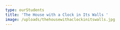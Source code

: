 ```yaml
---
type: ourStudents
title: 'The House with a Clock in Its Walls '
image: /uploads/thehousewithaclockinitswalls.jpg
---
```


